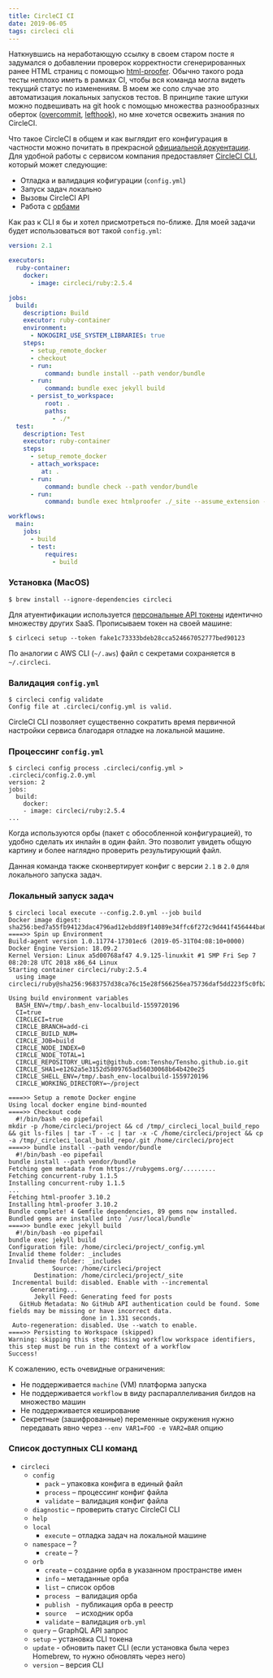 ```yaml
---
title: CircleCI CI
date: 2019-06-05
tags: circleci cli
---
```


Наткнувшись на неработающую ссылку в своем старом посте я задумался о добавлении проверок корректности сгенерированных ранее HTML страниц с помощью [html-proofer](). Обычно такого рода тесты неплохо иметь в рамках CI, чтобы вся команда могла видеть текущий статус по изменениям. В моем же соло случае это автоматизация локальных запусков тестов. В принципе такие штуки можно подвешивать на git hook с помощью множества разнообразных оберток ([overcommit](), [lefthook](https://github.com/Arkweid/lefthook)), но мне хочется освежить знания по CircleCI. 

Что такое CircleCI в общем и как выглядит его конфигурация в частности можно почитать в прекрасной [официальной докуентации](https://circleci.com/docs/2.0). Для удобной работы с сервисом компания предоставляет [CircleCI CLI](https://circleci.com/docs/2.0/local-cli/), который может следующие:

- Отладка и валидация кофигурации (`config.yml`)
- Запуск задач локально
- Вызовы CircleCI API
- Работа с [орбами](https://circleci.com/docs/2.0/orb-intro) 

Как раз к CLI я бы и хотел присмотреться по-ближе. Для моей задачи будет использоваться вот такой `config.yml`:

```YAML
version: 2.1

executors:
  ruby-container:
    docker:
      - image: circleci/ruby:2.5.4

jobs:
  build:
    description: Build
    executor: ruby-container
    environment:
      - NOKOGIRI_USE_SYSTEM_LIBRARIES: true
    steps:
      - setup_remote_docker
      - checkout
      - run:
          command: bundle install --path vendor/bundle
      - run:
          command: bundle exec jekyll build
      - persist_to_workspace:
          root: .
          paths:
            - ./*
  test:
    description: Test
    executor: ruby-container
    steps:
      - setup_remote_docker
      - attach_workspace:
         at: .
      - run:
          command: bundle check --path vendor/bundle
      - run:
          command: bundle exec htmlproofer ./_site --assume_extension --disable_external --check_external_hash --check_html --check_favicon --check_opengraph --check_img_http

workflows:
  main:
    jobs:
      - build
      - test:
          requires:
            - build
``` 

### Установка (MacOS)

    $ brew install --ignore-dependencies circleci
    
Для атуентификации используется [персональные API токены](https://circleci.com/account/api) идентично множеству других SaaS. Прописываем токен на своей машине:

    $ cirlceci setup --token fake1c73333bdeb28cca524667052777bed90123

По аналогии с AWS CLI (`~/.aws`) файл с секретами сохраняется в `~/.circleci`.
    
### Валидация `config.yml`

    $ circleci config validate
    Config file at .circleci/config.yml is valid.
    
CircleCI CLI позволяет существенно сократить время первичной настройки сервиса благодаря отладке на локальной машине.

### Процессинг `config.yml`

    $ circleci config process .circleci/config.yml > .circleci/config.2.0.yml
    version: 2
    jobs:
      build:
        docker:
        - image: circleci/ruby:2.5.4
    ...

Когда используются орбы (пакет с обособленной конфигурацией), то удобно сделать их инлайн в один файл. Это позволит увидеть общую картину и более наглядно проверить результирующий файл.

Данная команда также сконвертирует конфиг с версии `2.1` в `2.0` для локального запуска задач.

### Локальный запуск задач

    $ circleci local execute --config.2.0.yml --job build
    Docker image digest: sha256:bed7a55fb94123dac4796ad12ebdd89f14089e34ffc6f272c9d441f456444ba6
    ====>> Spin up Environment
    Build-agent version 1.0.11774-17301ec6 (2019-05-31T04:08:10+0000)
    Docker Engine Version: 18.09.2
    Kernel Version: Linux a5d00768af47 4.9.125-linuxkit #1 SMP Fri Sep 7 08:20:28 UTC 2018 x86_64 Linux
    Starting container circleci/ruby:2.5.4
      using image circleci/ruby@sha256:9683757d38ca76c15e28f566256ea75736daf5dd223f5c0fb223b60946e00505
    
    Using build environment variables
      BASH_ENV=/tmp/.bash_env-localbuild-1559720196
      CI=true
      CIRCLECI=true
      CIRCLE_BRANCH=add-ci
      CIRCLE_BUILD_NUM=
      CIRCLE_JOB=build
      CIRCLE_NODE_INDEX=0
      CIRCLE_NODE_TOTAL=1
      CIRCLE_REPOSITORY_URL=git@github.com:Tensho/Tensho.github.io.git
      CIRCLE_SHA1=e1262a5e3152d5809765ad56030068b64b420e25
      CIRCLE_SHELL_ENV=/tmp/.bash_env-localbuild-1559720196
      CIRCLE_WORKING_DIRECTORY=~/project
    
    ====>> Setup a remote Docker engine
    Using local docker engine bind-mounted
    ====>> Checkout code
      #!/bin/bash -eo pipefail
    mkdir -p /home/circleci/project && cd /tmp/_circleci_local_build_repo && git ls-files | tar -T - -c | tar -x -C /home/circleci/project && cp -a /tmp/_circleci_local_build_repo/.git /home/circleci/project
    ====>> bundle install --path vendor/bundle
      #!/bin/bash -eo pipefail
    bundle install --path vendor/bundle
    Fetching gem metadata from https://rubygems.org/.........
    Fetching concurrent-ruby 1.1.5
    Installing concurrent-ruby 1.1.5
    ...
    Fetching html-proofer 3.10.2
    Installing html-proofer 3.10.2
    Bundle complete! 4 Gemfile dependencies, 89 gems now installed.
    Bundled gems are installed into `/usr/local/bundle`
    ====>> bundle exec jekyll build
      #!/bin/bash -eo pipefail
    bundle exec jekyll build
    Configuration file: /home/circleci/project/_config.yml
    Invalid theme folder: _includes
    Invalid theme folder: _includes
                Source: /home/circleci/project
           Destination: /home/circleci/project/_site
     Incremental build: disabled. Enable with --incremental
          Generating...
           Jekyll Feed: Generating feed for posts
       GitHub Metadata: No GitHub API authentication could be found. Some fields may be missing or have incorrect data.
                        done in 1.331 seconds.
     Auto-regeneration: disabled. Use --watch to enable.
    ====>> Persisting to Workspace (skipped)
    Warning: skipping this step: Missing workflow workspace identifiers, this step must be run in the context of a workflow
    Success!
    
К сожалению, есть очевидные ограничения:

- Не поддерживается `machine` (VM) платформа запуска 
- Не поддерживается `workflow` в виду распараллеливания билдов на множество машин
- Не поддерживается кеширование
- Секретные (зашифрованные) переменные окружения нужно передавать явно через `--env VAR1=FOO -e VAR2=BAR` опцию
    
### Список доступных CLI команд

- `circleci`
  - `config`
    - `pack` – упаковка конфига в единый файл
    - `process` – процессинг конфиг файла
    - `validate` – валидация конфиг файла
  - `diagnostic` – проверить статус CircleCI CLI
  - `help`
  - `local`
    - `execute` – отладка задач на локальной машине
  - `namespace` – ?
    - `create` – ?
  - `orb`
    - `create` – создание орба в указанном пространстве имен
    - `info` – метаданные орба
    - `list` – список орбов
    - `process ` – валидация орба
    - `publish ` - публикация орба в реестр
    - `source  ` – исходник орба
    - `validate` – валидация `orb.yml`
  - `query` – GraphQL API запрос
  - `setup` – установка CLI токена
  - `update` - обновить пакет CLI (если установка была через Homebrew, то нужно обновлять через него)
  - `version` – версия CLI
